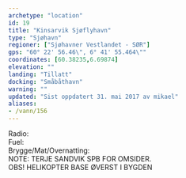 ```yaml
---
archetype: "location"
id: 19
title: "Kinsarvik Sjøflyhavn"
type: "Sjøhavn"
regioner: ["Sjøhavner Vestlandet - SØR"]
gps: "60° 22' 56.46\", 6° 41' 55.464\""
coordinates: [60.38235,6.69874]
elevation: ""
landing: "Tillatt"
docking: "Småbåthavn"
warning: ""
updated: "Sist oppdatert 31. mai 2017 av mikael"
aliases:
- /vann/156
---
```


Radio:\
Fuel:\
Brygge/Mat/Overnatting:\
NOTE:   TERJE SANDVIK SPB FOR OMSIDER.\
OBS! HELIKOPTER BASE ØVERST I BYGDEN
